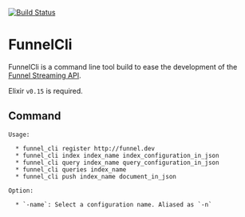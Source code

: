 [![Build Status](https://travis-ci.org/chatgris/funnel_cli.png?branch=master)](https://travis-ci.org/chatgris/funnel_cli)
# FunnelCli

FunnelCli is a command line tool build to ease the development of the [Funnel
Streaming API](https://github.com/AF83/funnel).

Elixir `v0.15` is required.


## Command


``` shell
Usage:

  * funnel_cli register http://funnel.dev
  * funnel_cli index index_name index_configuration_in_json
  * funnel_cli query index_name query_configuration_in_json
  * funnel_cli queries index_name
  * funnel_cli push index_name document_in_json

Option:

  * `-name`: Select a configuration name. Aliased as `-n`
```
